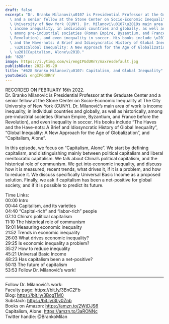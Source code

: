 ```yaml
---
draft: false
excerpt: "Dr. Branko Milanovi\u0107 is Presidential Professor at the Graduate Center\
  \ and a senior fellow at the Stone Center on Socio-Economic Inequality at The City\
  \ University of New York (CUNY). Dr. Milanovi\u0107\u2019s main area of work is\
  \ income inequality, in individual countries and globally, as well as historically,\
  \ among pre-industrial societies (Roman Empire, Byzantium, and France before the\
  \ Revolution), and even inequality in soccer. His books include \u201CThe Haves\
  \ and the Have-nots: A Brief and Idiosyncratic History of Global Inequality\u201D\
  , \u201CGlobal Inequality: A New Approach for the Age of Globalization\u201D, and\
  \ \u201CCapitalism, Alone\u201D."
id: '628'
image: https://i.ytimg.com/vi/engIPGdURnY/maxresdefault.jpg
publishDate: 2022-05-20
title: "#628 Branko Milanovi\u0107: Capitalism, and Global Inequality"
youtubeid: engIPGdURnY
---
```

RECORDED ON FEBRUARY 16th 2022.  
Dr. Branko Milanović is Presidential Professor at the Graduate Center and a senior fellow at the Stone Center on Socio-Economic Inequality at The City University of New York (CUNY). Dr. Milanović’s main area of work is income inequality, in individual countries and globally, as well as historically, among pre-industrial societies (Roman Empire, Byzantium, and France before the Revolution), and even inequality in soccer. His books include “The Haves and the Have-nots: A Brief and Idiosyncratic History of Global Inequality”, “Global Inequality: A New Approach for the Age of Globalization”, and “Capitalism, Alone”.

In this episode, we focus on “Capitalism, Alone”. We start by defining capitalism, and distinguishing mainly between political capitalism and liberal meritocratic capitalism. We talk about China’s political capitalism, and the historical role of communism. We get into economic inequality, and discuss how it is measured, recent trends, what drives it, if it is a problem, and how to reduce it. We discuss specifically Universal Basic Income as a proposed solution. Finally, we ask if capitalism has been a net-positive for global society, and if it is possible to predict its future.

Time Links:  
00:00  Intro  
00:44  Capitalism, and its varieties  
04:40  “Capital-rich” and “labor-rich” people  
07:10  China’s political capitalism  
11:10  The historical role of communism  
19:01  Measuring economic inequality  
21:52  Trends in economic inequality  
26:03  What drives economic inequality?  
29:25  Is economic inequality a problem?  
35:27  How to reduce inequality  
45:21  Universal Basic Income  
48:23  Has capitalism been a net-positive?  
50:13  The future of capitalism  
53:53  Follow Dr. Milanović’s work!

---

Follow Dr. Milanović’s work:  
Faculty page: https://bit.ly/3BnC2Fb  
Blog: https://bit.ly/3BogTM0  
Substack: https://bit.ly/3Ly0Znb  
Books on Amazon: https://amzn.to/2WtDJS6  
Capitalism, Alone: https://amzn.to/3aRONNc  
Twitter handle: @BrankoMilan
